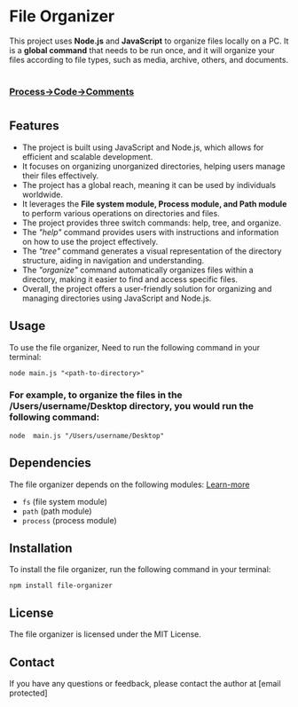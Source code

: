 
# File Organizer
This project uses **Node.js** and **JavaScript** to organize files locally on a PC. It is a **global command** that needs to be run once, and it will organize your files according to file types, such as media, archive, others, and documents.
#
### [Process->Code->Comments](https://github.com/Glorycs29/My_Learnings/blob/main/File_organizer/README.md)
#
## Features
- The project is built using JavaScript and Node.js, which allows for efficient and scalable development.
- It focuses on organizing unorganized directories, helping users manage their files effectively.
- The project has a global reach, meaning it can be used by individuals worldwide.
- It leverages the **File system module, Process module, and Path module** to perform various operations on directories and files.
- The project provides three switch commands: help, tree, and organize.
- The *"help"* command provides users with instructions and information on how to use the project effectively.
- The *"tree"* command generates a visual representation of the directory structure, aiding in navigation and understanding.
- The *"organize"* command automatically organizes files within a directory, making it easier to find and access specific files.
- Overall, the project offers a user-friendly solution for organizing and managing directories using JavaScript and Node.js.
  
## Usage
To use the file organizer, Need to run the following command in your terminal:
```
node main.js "<path-to-directory>"
```
### For example, to organize the files in the /Users/username/Desktop directory, you would run the following command:
```
node  main.js "/Users/username/Desktop"
```


## Dependencies

The file organizer depends on the following modules: [Learn-more](https://github.com/Glorycs29/My_Learnings/tree/main/NodeJS)

* `fs` (file system module)
* `path` (path module)
* `process` (process module)

## Installation

To install the file organizer,  run the following command in your terminal:
```
npm install file-organizer
```


## License

The file organizer is licensed under the MIT License.

## Contact

If you have any questions or feedback, please contact the author at [email protected]

